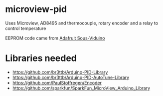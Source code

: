 # microview-pid
Uses Microview, AD8495 and thermocouple, rotary encoder and a relay to control temperature

EEPROM code came from [Adafruit Sous-Viduino](https://github.com/adafruit/Sous_Viduino)
# Libraries needed
- https://github.com/br3ttb/Arduino-PID-Library
- https://github.com/br3ttb/Arduino-PID-AutoTune-Library
- https://github.com/PaulStoffregen/Encoder
- https://github.com/sparkfun/SparkFun_MicroView_Arduino_Library
